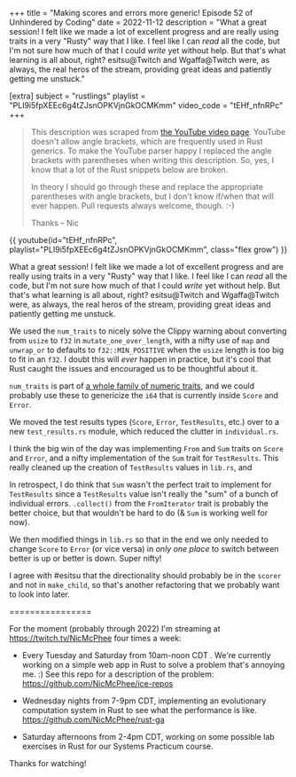 +++
title = "Making scores and errors more generic! Episode 52 of Unhindered by Coding"
date = 2022-11-12
description = "What a great session! I felt like we made a lot of excellent progress and are really using traits in a very "Rusty" way that I like. I feel like I can _read_ all the code, but I'm not sure how much of that I could _write_ yet without help. But that's what learning is all about, right? esitsu@Twitch and Wgaffa@Twitch were, as always, the real heros of the stream, providing great ideas and patiently getting me unstuck."

[extra]
subject = "rustlings"
playlist = "PLI9i5fpXEEc6g4tZJsnOPKVjnGkOCMKmm"
video_code = "tEHf_nfnRPc"
+++

> This description was scraped from
> [the YouTube video page](https://www.youtube.com/watch?v=tEHf_nfnRPc&list=PLI9i5fpXEEc6g4tZJsnOPKVjnGkOCMKmm).
> YouTube doesn't allow angle brackets, which are frequently used
> in Rust generics. To make the YouTube parser happy I replaced the
> angle brackets with parentheses when writing this description.
> So, yes, I know that a lot of the Rust snippets below are broken.
>
> In theory I should go through these and replace
> the appropriate parentheses with angle brackets, but I don't
> know if/when that will ever happen. Pull requests always
> welcome, though. :-)
>
> Thanks – Nic

<div>
 {{ 
    youtube(id="tEHf_nfnRPc", playlist="PLI9i5fpXEEc6g4tZJsnOPKVjnGkOCMKmm", class="flex grow")
 }} 
</div>

What a great session! I felt like we made a lot of excellent progress and are really using traits in a very "Rusty" way that I like. I feel like I can _read_ all the code, but I'm not sure how much of that I could _write_ yet without help. But that's what learning is all about, right? esitsu@Twitch and Wgaffa@Twitch were, as always, the real heros of the stream, providing great ideas and patiently getting me unstuck.

We used the `num_traits` to nicely solve the Clippy warning about converting from `usize` to `f32` in `mutate_one_over_length`, with a nifty use of `map` and `unwrap_or` to defaults to `f32::MIN_POSITIVE` when the `usize` length is too big to fit in an `f32`. I doubt this will _ever_ happen in practice, but it's cool that Rust caught the issues and encouraged us to be thoughtful about it.

`num_traits` is part of [a whole family of numeric traits](https://github.com/rust-num/num), and we could probably use these to genericize the `i64` that is currently inside `Score` and `Error`.

We moved the test results types (`Score`, `Error`, `TestResults`, etc.) over to a new `test_results.rs` module, which reduced the clutter in `individual.rs`.

I think the big win of the day was implementing `From` and `Sum` traits on `Score` and `Error`, and a nifty implementation of the `Sum` trait for `TestResults`. This really cleaned up the creation of `TestResults` values in `lib.rs`, and 

In retrospect, I do think that `Sum` wasn't the perfect trait to implement for `TestResults` since a `TestResults` value isn't really the "sum" of a bunch of individual errors. `.collect()` from the `FromIterator` trait is probably the better choice, but that wouldn't be hard to do (& `Sum` is working well for now).

We then modified things in `lib.rs` so that in the end we only needed to change `Score` to `Error` (or vice versa) in _only one place_ to switch between better is up or better is down. Super nifty!

I agree with #esitsu that the directionality should probably be in the `scorer` and not in `make_child`, so that's another refactoring that we probably want to look into later.

================

For the moment (probably through 2022) I'm streaming at https://twitch.tv/NicMcPhee four times a week:

* Every Tuesday and Saturday from 10am-noon CDT . We're currently working on a simple web app in Rust to solve a problem that's annoying me. :) See this repo for a description of the problem: https://github.com/NicMcPhee/ice-repos

* Wednesday nights from 7-9pm CDT, implementing an evolutionary computation system in Rust to see what the performance is like. https://github.com/NicMcPhee/rust-ga

* Saturday afternoons from 2-4pm CDT, working on some possible lab exercises in Rust for our Systems Practicum course.

Thanks for watching!
